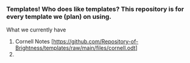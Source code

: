 ### Templates! Who does like templates? This repository is for every template we (plan) on using.

What we currently have

1. Cornell Notes [https://github.com/Repository-of-Brightness/templates/raw/main/files/cornell.odt]
2.
